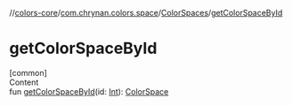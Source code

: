 //[colors-core](../../../index.md)/[com.chrynan.colors.space](../index.md)/[ColorSpaces](index.md)/[getColorSpaceById](get-color-space-by-id.md)



# getColorSpaceById  
[common]  
Content  
fun [getColorSpaceById](get-color-space-by-id.md)(id: [Int](https://kotlinlang.org/api/latest/jvm/stdlib/kotlin/-int/index.html)): [ColorSpace](../-color-space/index.md)  




